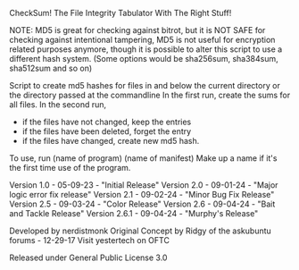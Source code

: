CheckSum! The File Integrity Tabulator With The Right Stuff!

NOTE: MD5 is great for checking against bitrot, but it is NOT SAFE for
checking against intentional tampering, MD5 is not useful for encryption
related purposes anymore, though it is possible to alter this script to use
a different hash system. (Some options would be sha256sum, sha384sum,
sha512sum and so on)

Script to create md5 hashes for files in and below the current directory
or the directory passed at the commandline
In the first run, create the sums for all files.
In the second run,
 - if the files have not changed, keep the entries
 - if the files have been deleted, forget the entry
 - if the files have changed, create new md5 hash.

To use, run (name of program) (name of manifest)
Make up a name if it's the first time use of the program.

Version 1.0 - 05-09-23 - "Initial Release"
Version 2.0 - 09-01-24 - "Major logic error fix release"
Version 2.1 - 09-02-24 - "Minor Bug Fix Release"
Version 2.5 - 09-03-24 - "Color Release"
Version 2.6 - 09-04-24 - "Bait and Tackle Release"
Version 2.6.1 - 09-04-24 - "Murphy's Release"

Developed by nerdistmonk
Original Concept by Ridgy of the askubuntu forums - 12-29-17
Visit yestertech on OFTC

Released under General Public License 3.0
